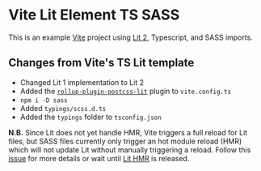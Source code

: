 # Vite Lit Element TS SASS

This is an example [Vite](https://vitejs.dev/) project using [Lit 2](https://lit.dev), Typescript, and SASS imports.

## Changes from Vite's TS Lit template

* Changed Lit 1 implementation to Lit 2
* Added the [`rollup-plugin-postcss-lit`](https://www.npmjs.com/package/rollup-plugin-postcss-lit) plugin to `vite.config.ts`
* `npm i -D sass`
* Added `typings/scss.d.ts`
* Added the `typings` folder to `tsconfig.json`

**N.B.** Since Lit does not yet handle HMR, Vite triggers a full reload for Lit files, but SASS files currently only trigger an hot module reload (HMR) which will not update Lit without manually triggering a reload. Follow this [issue](https://github.com/vitejs/vite/issues/3243) for more details or wait until [Lit HMR](https://github.com/lit/lit-element/pull/802) is released.